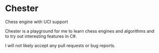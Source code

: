 # Chester
Chess engine with UCI support

Chester is a playground for me to learn chess engines and algorithms and to try out interesting features in C#.

I will not likely accept any pull requests or bug reports.
